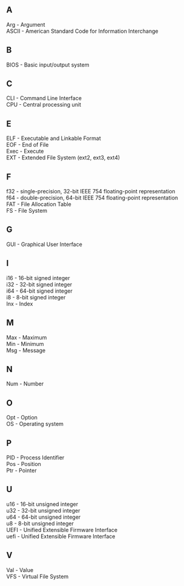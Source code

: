 ## A
Arg - Argument  
ASCII - American Standard Code for Information Interchange  

## B
BIOS - Basic input/output system  

## C
CLI - Command Line Interface  
CPU - Central processing unit  

## E
ELF - Executable and Linkable Format  
EOF - End of File  
Exec - Execute  
EXT - Extended File System (ext2, ext3, ext4)  

## F
f32 - single-precision, 32-bit IEEE 754 floating-point representation  
f64 - double-precision, 64-bit IEEE 754 floating-point representation  
FAT - File Allocation Table  
FS - File System

## G
GUI - Graphical User Interface  

## I
i16 - 16-bit signed integer  
i32 - 32-bit signed integer  
i64 - 64-bit signed integer  
i8 - 8-bit signed integer  
Inx - Index  

## M
Max - Maximum  
Min - Minimum  
Msg - Message  

## N
Num - Number  

## O
Opt - Option  
OS - Operating system  

## P
PID - Process Identifier  
Pos - Position  
Ptr - Pointer  

## U
u16 - 16-bit unsigned integer  
u32 - 32-bit unsigned integer  
u64 - 64-bit unsigned integer  
u8 - 8-bit unsigned integer  
UEFI - Unified Extensible Firmware Interface  
uefi - Unified Extensible Firmware Interface  

## V
Val - Value  
VFS - Virtual File System  

